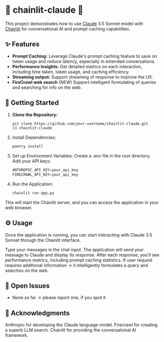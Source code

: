 # 🤖 chainlit-claude 💬

This project demonstrates how to use  [Claude](https://docs.anthropic.com/en/docs/welcome) 3.5 Sonnet model with [Chainlit](https://docs.chainlit.io/) for conversational AI and prompt caching capabilities. 

## ✨ Features

- **Prompt Caching:**  Leverage Claude's prompt caching feature to save on token usage and reduce latency, especially in extended conversations.
- **Performance Insights:**  Get detailed metrics on each interaction, including time taken, token usage, and caching efficiency.
- **Streaming output:** Support streaming of response to improve the UX.
- **FireCrawl web search** (NEW) Support intelligent formulating of queries and searching for info on the web. 

## 🚀 Getting Started

1. **Clone the Repository:**
   ```bash
   git clone https://github.com/your-username/chainlit-claude.git
   cd chainlit-claude 
   ```
 
2. Install Dependencies:
   ```python
   poetry install
   ```
3. Set up Environment Variables:
Create a .env file in the root directory.
Add your API keys:
   ```python
   ANTHROPIC_API_KEY=your_api_key
   FIRECRAWL_API_KEY=your_api_key
   ```

4. Run the Application:
   ```python
   chainlit run app.py
   ```

This will start the Chainlit server, and you can access the application in your web browser.

## ⚙️ Usage
Once the application is running, you can start interacting with Claude 3.5 Sonnet through the Chainlit interface.

Type your messages in the chat input.
The application will send your message to Claude and display its response.
After each response, you'll see performance metrics, including prompt caching statistics.
If user request requires additional information -> it intelligently formulates a query and searches on the web.

## 🚧 Open Issues
- None so far -> please report one, if you spot it

## 🙏 Acknowledgments
Anthropic for developing the Claude language model.
Firecrawl for creating a superb LLM search.
Chainlit for providing the conversational AI framework.
